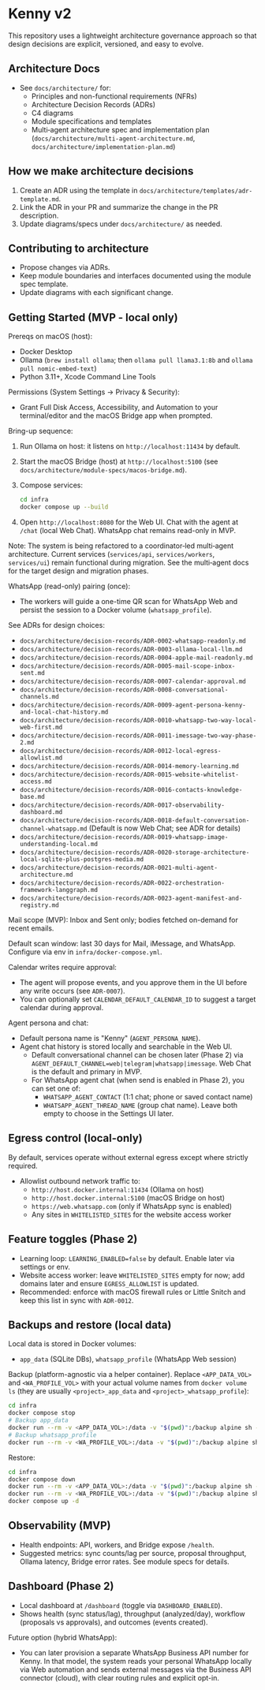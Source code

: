 # Kenny v2

This repository uses a lightweight architecture governance approach so that design decisions are explicit, versioned, and easy to evolve.

## Architecture Docs

- See `docs/architecture/` for:
  - Principles and non-functional requirements (NFRs)
  - Architecture Decision Records (ADRs)
  - C4 diagrams
  - Module specifications and templates
  - Multi‑agent architecture spec and implementation plan (`docs/architecture/multi-agent-architecture.md`, `docs/architecture/implementation-plan.md`)

## How we make architecture decisions

1. Create an ADR using the template in `docs/architecture/templates/adr-template.md`.
2. Link the ADR in your PR and summarize the change in the PR description.
3. Update diagrams/specs under `docs/architecture/` as needed.

## Contributing to architecture

- Propose changes via ADRs.
- Keep module boundaries and interfaces documented using the module spec template.
- Update diagrams with each significant change.

## Getting Started (MVP - local only)

Prereqs on macOS (host):

- Docker Desktop
- Ollama (`brew install ollama`; then `ollama pull llama3.1:8b` and `ollama pull nomic-embed-text`)
- Python 3.11+, Xcode Command Line Tools

Permissions (System Settings → Privacy & Security):

- Grant Full Disk Access, Accessibility, and Automation to your terminal/editor and the macOS Bridge app when prompted.

Bring-up sequence:

1) Run Ollama on host: it listens on `http://localhost:11434` by default.
2) Start the macOS Bridge (host) at `http://localhost:5100` (see `docs/architecture/module-specs/macos-bridge.md`).
3) Compose services:

   ```bash
   cd infra
   docker compose up --build
   ```

4) Open `http://localhost:8080` for the Web UI. Chat with the agent at `/chat` (local Web Chat). WhatsApp chat remains read-only in MVP.

Note: The system is being refactored to a coordinator‑led multi‑agent architecture. Current services (`services/api`, `services/workers`, `services/ui`) remain functional during migration. See the multi‑agent docs for the target design and migration phases.

WhatsApp (read-only) pairing (once):

- The workers will guide a one-time QR scan for WhatsApp Web and persist the session to a Docker volume (`whatsapp_profile`).

See ADRs for design choices:

- `docs/architecture/decision-records/ADR-0002-whatsapp-readonly.md`
- `docs/architecture/decision-records/ADR-0003-ollama-local-llm.md`
- `docs/architecture/decision-records/ADR-0004-apple-mail-readonly.md`
- `docs/architecture/decision-records/ADR-0005-mail-scope-inbox-sent.md`
- `docs/architecture/decision-records/ADR-0007-calendar-approval.md`
- `docs/architecture/decision-records/ADR-0008-conversational-channels.md`
- `docs/architecture/decision-records/ADR-0009-agent-persona-kenny-and-local-chat-history.md`
- `docs/architecture/decision-records/ADR-0010-whatsapp-two-way-local-web-first.md`
- `docs/architecture/decision-records/ADR-0011-imessage-two-way-phase-2.md`
- `docs/architecture/decision-records/ADR-0012-local-egress-allowlist.md`
- `docs/architecture/decision-records/ADR-0014-memory-learning.md`
- `docs/architecture/decision-records/ADR-0015-website-whitelist-access.md`
- `docs/architecture/decision-records/ADR-0016-contacts-knowledge-base.md`
- `docs/architecture/decision-records/ADR-0017-observability-dashboard.md`
- `docs/architecture/decision-records/ADR-0018-default-conversation-channel-whatsapp.md` (Default is now Web Chat; see ADR for details)
- `docs/architecture/decision-records/ADR-0019-whatsapp-image-understanding-local.md`
- `docs/architecture/decision-records/ADR-0020-storage-architecture-local-sqlite-plus-postgres-media.md`
- `docs/architecture/decision-records/ADR-0021-multi-agent-architecture.md`
- `docs/architecture/decision-records/ADR-0022-orchestration-framework-langgraph.md`
- `docs/architecture/decision-records/ADR-0023-agent-manifest-and-registry.md`

Mail scope (MVP): Inbox and Sent only; bodies fetched on-demand for recent emails.

Default scan window: last 30 days for Mail, iMessage, and WhatsApp. Configure via env in `infra/docker-compose.yml`.

Calendar writes require approval:

- The agent will propose events, and you approve them in the UI before any write occurs (see `ADR-0007`).
- You can optionally set `CALENDAR_DEFAULT_CALENDAR_ID` to suggest a target calendar during approval.

Agent persona and chat:

- Default persona name is "Kenny" (`AGENT_PERSONA_NAME`).
- Agent chat history is stored locally and searchable in the Web UI.
  - Default conversational channel can be chosen later (Phase 2) via `AGENT_DEFAULT_CHANNEL=web|telegram|whatsapp|imessage`. Web Chat is the default and primary in MVP.
  - For WhatsApp agent chat (when send is enabled in Phase 2), you can set one of:
    - `WHATSAPP_AGENT_CONTACT` (1:1 chat; phone or saved contact name)
    - `WHATSAPP_AGENT_THREAD_NAME` (group chat name). Leave both empty to choose in the Settings UI later.

## Egress control (local-only)

By default, services operate without external egress except where strictly required.

- Allowlist outbound network traffic to:
  - `http://host.docker.internal:11434` (Ollama on host)
  - `http://host.docker.internal:5100` (macOS Bridge on host)
  - `https://web.whatsapp.com` (only if WhatsApp sync is enabled)
  - Any sites in `WHITELISTED_SITES` for the website access worker

## Feature toggles (Phase 2)

- Learning loop: `LEARNING_ENABLED=false` by default. Enable later via settings or env.
- Website access worker: leave `WHITELISTED_SITES` empty for now; add domains later and ensure `EGRESS_ALLOWLIST` is updated.
- Recommended: enforce with macOS firewall rules or Little Snitch and keep this list in sync with `ADR-0012`.

## Backups and restore (local data)

Local data is stored in Docker volumes:

- `app_data` (SQLite DBs), `whatsapp_profile` (WhatsApp Web session)

Backup (platform-agnostic via a helper container). Replace `<APP_DATA_VOL>` and `<WA_PROFILE_VOL>` with your actual volume names from `docker volume ls` (they are usually `<project>_app_data` and `<project>_whatsapp_profile`):

```bash
cd infra
docker compose stop
# Backup app_data
docker run --rm -v <APP_DATA_VOL>:/data -v "$(pwd)":/backup alpine sh -c "cd /data && tar -czf /backup/app_data.tgz ."
# Backup whatsapp_profile
docker run --rm -v <WA_PROFILE_VOL>:/data -v "$(pwd)":/backup alpine sh -c "cd /data && tar -czf /backup/whatsapp_profile.tgz ."
```

Restore:

```bash
cd infra
docker compose down
docker run --rm -v <APP_DATA_VOL>:/data -v "$(pwd)":/backup alpine sh -c "cd /data && tar -xzf /backup/app_data.tgz"
docker run --rm -v <WA_PROFILE_VOL>:/data -v "$(pwd)":/backup alpine sh -c "cd /data && tar -xzf /backup/whatsapp_profile.tgz"
docker compose up -d
```

## Observability (MVP)

- Health endpoints: API, workers, and Bridge expose `/health`.
- Suggested metrics: sync counts/lag per source, proposal throughput, Ollama latency, Bridge error rates. See module specs for details.

## Dashboard (Phase 2)

- Local dashboard at `/dashboard` (toggle via `DASHBOARD_ENABLED`).
- Shows health (sync status/lag), throughput (analyzed/day), workflow (proposals vs approvals), and outcomes (events created).

Future option (hybrid WhatsApp):

- You can later provision a separate WhatsApp Business API number for Kenny. In that model, the system reads your personal WhatsApp locally via Web automation and sends external messages via the Business API connector (cloud), with clear routing rules and explicit opt-in.